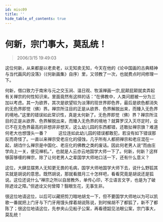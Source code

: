 ```yaml
---
id: misc09
title: ''
hide_table_of_contents: true
---
```


# 何新，宗门事大，莫乱统！

> 2006/3/15 19:49:03

这位何新，从来都是以老卖老，以无知卖无知，今天在他的《论中国画的古典精神与当代画风的没落》（《何新画集》自序）里，又领教了一次，也就费点时间修理一下。
 
何新，借口致力于南宋与元之交玉涧、温日观、牧溪禅画一宗,屁颠屁颠就卖弄起有关禅宗的何性知识来。里面竟然有这样的话：“在佛教中，人类问题被一分为三加以考虑。其一为欲界，其次是欲望较为淡薄的现世界即色界，最后是欲色都消失的无色界即觉（佛）界。禅宗所注目的正是从欲界、色界解脱出来，而臻入无色界的境地。”这里的错误如此常识性，真是太何新了。无色界即觉（佛）界？禅宗所注目的正是从欲界、色界解脱出来，而臻入无色界的境地？就算罗汉入灭尽定时，业已不在无色界最高的非想非非想天，这么幼儿园的东西都错，还敢扯禅宗旗？难道何老大也想馒头一番？
　　
这位连如此幼儿园的错误都敢犯，若没有如下错误那反而奇怪了。一直以来禅宗受老庄化的侵蚀，几乎所有人都把禅宗和老庄混在一起，胡诌什么禅宗是中国化、老庄化的佛教之类的废话。因此何老男人说“而由庄学向上一关，便见禅机。”，也就是人云亦云地国学大师一下了。何新，何新？这样够孱够缠的禅宗，除了让何老男人之辈国学大师地口活一下，还有什么意义？

这位，大肆显摆男人无知更无畏的毛病，国学大师地国学大师下去，说什么野狐其实就是胡说的意思。既然胡说，那就看腊月三十怎样吧，看看究竟是胡说还是狐说。这位还说什么“禅宗之所以自居教外，单传心印，不立语言文字，也是为了破除遮诠之障。”但遮诠又何曾障？翳眼生花，无事生非。

很这位地请这位，以后可以藏把剪刀暗地胡戈一下，但不要国学大师地以为可以凯歌一番就把上门牙与下门牙用馒头撑着胡说陈说，到时候胡不了都狐了，新不了都陈了；很这位地请这位，先参夹山见船子公案，再看德韶见法眼公案，宗门事大，莫乱统！